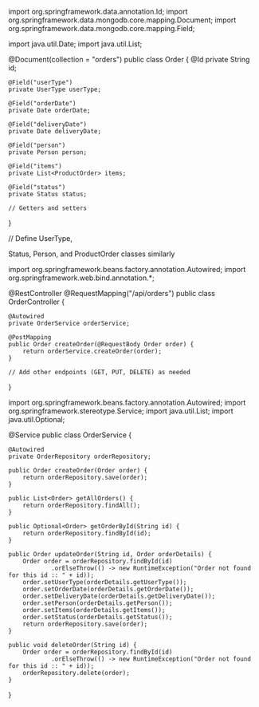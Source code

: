 
import org.springframework.data.annotation.Id;
import org.springframework.data.mongodb.core.mapping.Document;
import org.springframework.data.mongodb.core.mapping.Field;

import java.util.Date;
import java.util.List;

@Document(collection = "orders")
public class Order {
    @Id
    private String id;

    @Field("userType")
    private UserType userType;

    @Field("orderDate")
    private Date orderDate;

    @Field("deliveryDate")
    private Date deliveryDate;

    @Field("person")
    private Person person;

    @Field("items")
    private List<ProductOrder> items;

    @Field("status")
    private Status status;

    // Getters and setters
}

// Define UserType,



 Status, Person, and ProductOrder classes similarly


import org.springframework.beans.factory.annotation.Autowired;
import org.springframework.web.bind.annotation.*;

@RestController
@RequestMapping("/api/orders")
public class OrderController {

    @Autowired
    private OrderService orderService;

    @PostMapping
    public Order createOrder(@RequestBody Order order) {
        return orderService.createOrder(order);
    }

    // Add other endpoints (GET, PUT, DELETE) as needed
}


import org.springframework.beans.factory.annotation.Autowired;
import org.springframework.stereotype.Service;
import java.util.List;
import java.util.Optional;

@Service
public class OrderService {

    @Autowired
    private OrderRepository orderRepository;

    public Order createOrder(Order order) {
        return orderRepository.save(order);
    }

    public List<Order> getAllOrders() {
        return orderRepository.findAll();
    }

    public Optional<Order> getOrderById(String id) {
        return orderRepository.findById(id);
    }

    public Order updateOrder(String id, Order orderDetails) {
        Order order = orderRepository.findById(id)
                .orElseThrow(() -> new RuntimeException("Order not found for this id :: " + id));
        order.setUserType(orderDetails.getUserType());
        order.setOrderDate(orderDetails.getOrderDate());
        order.setDeliveryDate(orderDetails.getDeliveryDate());
        order.setPerson(orderDetails.getPerson());
        order.setItems(orderDetails.getItems());
        order.setStatus(orderDetails.getStatus());
        return orderRepository.save(order);
    }

    public void deleteOrder(String id) {
        Order order = orderRepository.findById(id)
                .orElseThrow(() -> new RuntimeException("Order not found for this id :: " + id));
        orderRepository.delete(order);
    }
}
